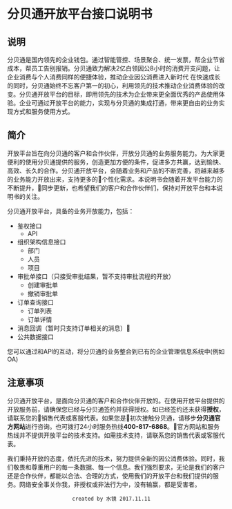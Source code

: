 # **分贝通开放平台接口说明书**

## **说明**

分贝通是国内领先的企业钱包。通过智能管控、场景聚合、统一发票，帮企业节省成本，帮员工告别报销。分贝通致力解决2亿白领因公8小时的消费开支问题，让企业消费与个人消费同样的便捷体验，推动企业因公消费进入新时代
在快速成长的同时，分贝通始终不忘客户第一的初心，利用领先的技术推动企业消费体验的改变。分贝通开放平台的目标，即用领先的技术为企业带来更全面优秀的产品使用体验。企业可通过开放平台的能力，实现与分贝通的集成打通，带来更自由的业务实现方式和服务使用方式。

## **简介**

开放平台旨在向分贝通的客户和合作伙伴，开放分贝通的业务服务能力。为大家更便利的使用分贝通提供的服务，创造更加方便的条件，促进多方共赢，达到愉快、高效、长久的合作。分贝通开放平台，会随着业务和产品的不断完善，将越来越多的业务能力开放出来，支持更多的个性化需求。本说明书会随着开发平台能力的不断提升，同步更新，也希望我们的客户和合作伙伴们，保持对开放平台和本说明书的关注。

分贝通开放平台，具备的业务开放能力，包括：

- 鉴权接口
  - API
- 组织架构信息接口
  - 部门
  - 人员
  - 项目
- 审批单接口（只接受审批结果，暂不支持审批流程的开放）
  - 创建审批单
  - 撤销审批单
- 订单查询接口
  - 订单列表
  - 订单详情
- 消息回调（暂时只支持订单相关的消息）
- 公共数据接口

您可以通过和API的互动，将分贝通的业务整合到已有的企业管理信息系统中(例如OA)

## **注意事项**

分贝通开放平台，是面向分贝通的客户和合作伙伴开放的。在使用开放平台提供的开放服务前，请确保您已经与分贝通签约并获得授权。如已经签约还未获得**授权**，请联系您的销售代表或客服代表。如果您是初次接触分贝通，请移步**分贝通官方网站**进行咨询。也可拨打24小时服务热线**400-817-6868**。官方网站和服务热线并不提供开放平台的技术支持。如需技术支持，请联系您的销售代表或客服代表。

我们秉持开放的态度，依托先进的技术，努力提供全新的因公消费体验。同时，我们敬畏和尊重用户的每一条数据、每一个信息。我们强烈要求，无论是我们的客户还是合作伙伴，都能以合法、合理的方式，使用我们的开放平台和我们提供的服务。网络安全事关你我，非授权或非法行为中，没有输赢，都是受害者。

                         created by 水镜 2017.11.11